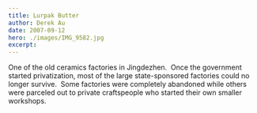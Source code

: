 ```yaml
---
title: Lurpak Butter
author: Derek Au
date: 2007-09-12
hero: ./images/IMG_9582.jpg
excerpt: 
---
```


One of the old ceramics factories in Jingdezhen.  Once the government started privatization, most of the large state-sponsored factories could no longer survive.  Some factories were completely abandoned while others were parceled out to private craftspeople who started their own smaller workshops.
